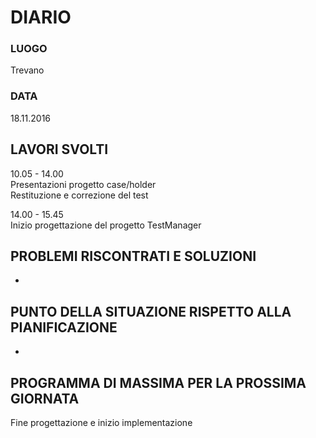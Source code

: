 # DIARIO
### LUOGO
Trevano
### DATA
18.11.2016
## LAVORI SVOLTI
10.05 - 14.00
<br>
Presentazioni progetto case/holder
<br>
Restituzione e correzione del test

14.00 - 15.45
<br>
Inizio progettazione del progetto TestManager

## PROBLEMI RISCONTRATI E SOLUZIONI
-
## PUNTO DELLA SITUAZIONE RISPETTO ALLA PIANIFICAZIONE
-
## PROGRAMMA DI MASSIMA PER LA PROSSIMA GIORNATA
Fine progettazione e inizio implementazione